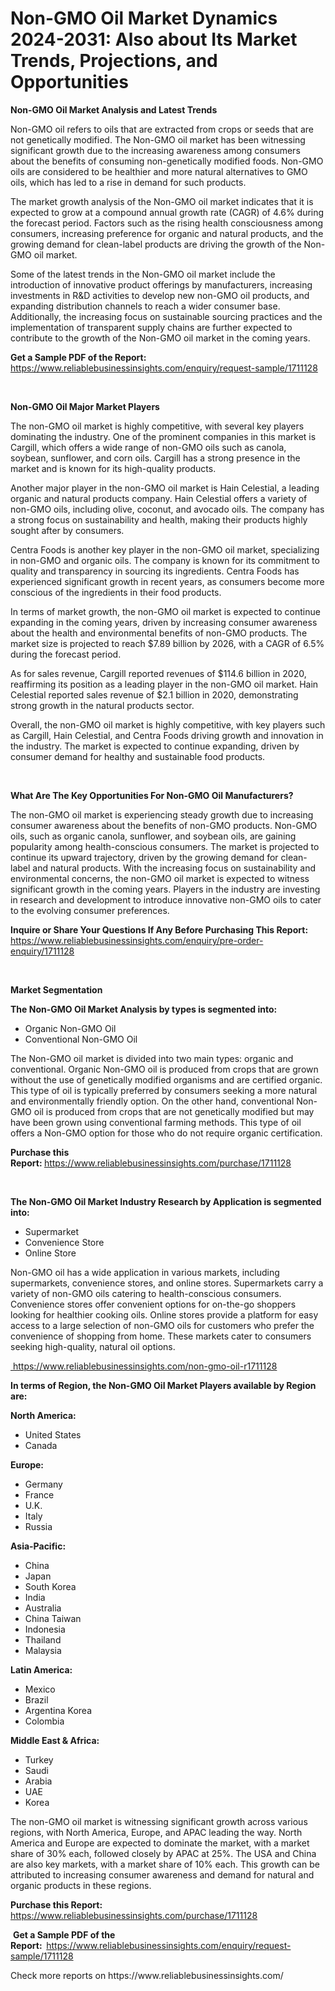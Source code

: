 <p><h1>Non-GMO Oil Market Dynamics 2024-2031: Also about Its Market Trends, Projections, and Opportunities</h1></p><p><strong>Non-GMO Oil Market Analysis and Latest Trends</strong></p>
<p><p>Non-GMO oil refers to oils that are extracted from crops or seeds that are not genetically modified. The Non-GMO oil market has been witnessing significant growth due to the increasing awareness among consumers about the benefits of consuming non-genetically modified foods. Non-GMO oils are considered to be healthier and more natural alternatives to GMO oils, which has led to a rise in demand for such products.</p><p>The market growth analysis of the Non-GMO oil market indicates that it is expected to grow at a compound annual growth rate (CAGR) of 4.6% during the forecast period. Factors such as the rising health consciousness among consumers, increasing preference for organic and natural products, and the growing demand for clean-label products are driving the growth of the Non-GMO oil market.</p><p>Some of the latest trends in the Non-GMO oil market include the introduction of innovative product offerings by manufacturers, increasing investments in R&D activities to develop new non-GMO oil products, and expanding distribution channels to reach a wider consumer base. Additionally, the increasing focus on sustainable sourcing practices and the implementation of transparent supply chains are further expected to contribute to the growth of the Non-GMO oil market in the coming years.</p></p>
<p><strong>Get a Sample PDF of the Report:&nbsp;</strong> <a href="https://www.reliablebusinessinsights.com/enquiry/request-sample/1711128">https://www.reliablebusinessinsights.com/enquiry/request-sample/1711128</a></p>
<p>&nbsp;</p>
<p><strong>Non-GMO Oil Major Market Players</strong></p>
<p><p>The non-GMO oil market is highly competitive, with several key players dominating the industry. One of the prominent companies in this market is Cargill, which offers a wide range of non-GMO oils such as canola, soybean, sunflower, and corn oils. Cargill has a strong presence in the market and is known for its high-quality products.</p><p>Another major player in the non-GMO oil market is Hain Celestial, a leading organic and natural products company. Hain Celestial offers a variety of non-GMO oils, including olive, coconut, and avocado oils. The company has a strong focus on sustainability and health, making their products highly sought after by consumers.</p><p>Centra Foods is another key player in the non-GMO oil market, specializing in non-GMO and organic oils. The company is known for its commitment to quality and transparency in sourcing its ingredients. Centra Foods has experienced significant growth in recent years, as consumers become more conscious of the ingredients in their food products.</p><p>In terms of market growth, the non-GMO oil market is expected to continue expanding in the coming years, driven by increasing consumer awareness about the health and environmental benefits of non-GMO products. The market size is projected to reach $7.89 billion by 2026, with a CAGR of 6.5% during the forecast period.</p><p>As for sales revenue, Cargill reported revenues of $114.6 billion in 2020, reaffirming its position as a leading player in the non-GMO oil market. Hain Celestial reported sales revenue of $2.1 billion in 2020, demonstrating strong growth in the natural products sector.</p><p>Overall, the non-GMO oil market is highly competitive, with key players such as Cargill, Hain Celestial, and Centra Foods driving growth and innovation in the industry. The market is expected to continue expanding, driven by consumer demand for healthy and sustainable food products.</p></p>
<p>&nbsp;</p>
<p><strong>What Are The Key Opportunities For Non-GMO Oil Manufacturers?</strong></p>
<p><p>The non-GMO oil market is experiencing steady growth due to increasing consumer awareness about the benefits of non-GMO products. Non-GMO oils, such as organic canola, sunflower, and soybean oils, are gaining popularity among health-conscious consumers. The market is projected to continue its upward trajectory, driven by the growing demand for clean-label and natural products. With the increasing focus on sustainability and environmental concerns, the non-GMO oil market is expected to witness significant growth in the coming years. Players in the industry are investing in research and development to introduce innovative non-GMO oils to cater to the evolving consumer preferences.</p></p>
<p><strong>Inquire or Share Your Questions If Any Before Purchasing This Report:</strong> <a href="https://www.reliablebusinessinsights.com/enquiry/pre-order-enquiry/1711128">https://www.reliablebusinessinsights.com/enquiry/pre-order-enquiry/1711128</a></p>
<p>&nbsp;</p>
<p><strong>Market Segmentation</strong></p>
<p><strong>The Non-GMO Oil Market Analysis by types is segmented into:</strong></p>
<p><ul><li>Organic Non-GMO Oil</li><li>Conventional Non-GMO Oil</li></ul></p>
<p><p>The Non-GMO oil market is divided into two main types: organic and conventional. Organic Non-GMO oil is produced from crops that are grown without the use of genetically modified organisms and are certified organic. This type of oil is typically preferred by consumers seeking a more natural and environmentally friendly option. On the other hand, conventional Non-GMO oil is produced from crops that are not genetically modified but may have been grown using conventional farming methods. This type of oil offers a Non-GMO option for those who do not require organic certification.</p></p>
<p><strong>Purchase this Report:&nbsp;</strong><a href="https://www.reliablebusinessinsights.com/purchase/1711128">https://www.reliablebusinessinsights.com/purchase/1711128</a></p>
<p>&nbsp;</p>
<p><strong>The Non-GMO Oil Market Industry Research by Application is segmented into:</strong></p>
<p><ul><li>Supermarket</li><li>Convenience Store</li><li>Online Store</li></ul></p>
<p><p>Non-GMO oil has a wide application in various markets, including supermarkets, convenience stores, and online stores. Supermarkets carry a variety of non-GMO oils catering to health-conscious consumers. Convenience stores offer convenient options for on-the-go shoppers looking for healthier cooking oils. Online stores provide a platform for easy access to a large selection of non-GMO oils for customers who prefer the convenience of shopping from home. These markets cater to consumers seeking high-quality, natural oil options.</p></p>
<p><a href="https://www.reliablebusinessinsights.com/non-gmo-oil-r1711128">&nbsp;https://www.reliablebusinessinsights.com/non-gmo-oil-r1711128</a></p>
<p><strong>In terms of Region, the Non-GMO Oil Market Players available by Region are:</strong></p>
<p>
    <p> <strong> North America: </strong>
        <ul>
            <li>United States</li>
            <li>Canada</li>
        </ul>
        </p> 
    <p> <strong> Europe: </strong>
        <ul>
            <li>Germany</li>
            <li>France</li>
            <li>U.K.</li>
            <li>Italy</li>
            <li>Russia</li>
        </ul>
        </p> 
    <p> <strong> Asia-Pacific: </strong>
        <ul>
            <li>China</li>
            <li>Japan</li>
            <li>South Korea</li>
            <li>India</li>
            <li>Australia</li>
            <li>China Taiwan</li>
            <li>Indonesia</li>
            <li>Thailand</li>
            <li>Malaysia</li>
        </ul>
        </p> 
    <p> <strong> Latin America: </strong>
        <ul>
            <li>Mexico</li>
            <li>Brazil</li>
            <li>Argentina Korea</li>
            <li>Colombia</li>
        </ul>
        </p> 
    <p> <strong> Middle East & Africa: </strong>
        <ul>
            <li>Turkey</li>
            <li>Saudi</li>
            <li>Arabia</li>
            <li>UAE</li>
            <li>Korea</li>
        </ul>
    </p>
    </p>
<p><p>The non-GMO oil market is witnessing significant growth across various regions, with North America, Europe, and APAC leading the way. North America and Europe are expected to dominate the market, with a market share of 30% each, followed closely by APAC at 25%. The USA and China are also key markets, with a market share of 10% each. This growth can be attributed to increasing consumer awareness and demand for natural and organic products in these regions.</p></p>
<p><strong>Purchase this Report: </strong><a href="https://www.reliablebusinessinsights.com/purchase/1711128">https://www.reliablebusinessinsights.com/purchase/1711128</a></p>
<p>&nbsp;<strong>Get a Sample PDF of the Report:&nbsp;&nbsp;</strong><a href="https://www.reliablebusinessinsights.com/enquiry/request-sample/1711128">https://www.reliablebusinessinsights.com/enquiry/request-sample/1711128</a></p>
<p><strong></strong></p>
<p>Check more reports on https://www.reliablebusinessinsights.com/</p>